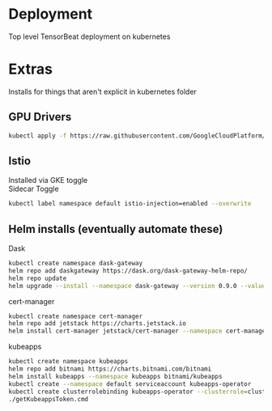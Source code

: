 # Deployment

Top level TensorBeat deployment on kubernetes

# Extras

Installs for things that aren't explicit in kubernetes folder

## GPU Drivers
```sh
kubectl apply -f https://raw.githubusercontent.com/GoogleCloudPlatform/container-engine-accelerators/master/nvidia-driver-installer/cos/daemonset-preloaded.yaml
```
## Istio

Installed via GKE toggle  
Sidecar Toggle

```sh
kubectl label namespace default istio-injection=enabled --overwrite
```

## Helm installs (eventually automate these)

Dask

```sh
kubectl create namespace dask-gateway
helm repo add daskgateway https://dask.org/dask-gateway-helm-repo/
helm repo update
helm upgrade --install --namespace dask-gateway --version 0.9.0 --values ./kubernetes/dask/helm-values.yml dask-gateway daskgateway/dask-gateway
```

cert-manager

```sh
kubectl create namespace cert-manager
helm repo add jetstack https://charts.jetstack.io
helm install cert-manager jetstack/cert-manager --namespace cert-manager --version v1.2.0 --set installCRDs=true
```

kubeapps

```sh
kubectl create namespace kubeapps
helm repo add bitnami https://charts.bitnami.com/bitnami
helm install kubeapps --namespace kubeapps bitnami/kubeapps
kubectl create --namespace default serviceaccount kubeapps-operator
kubectl create clusterrolebinding kubeapps-operator --clusterrole=cluster-admin --serviceaccount=default:kubeapps-operator
./getKubeappsToken.cmd
```
